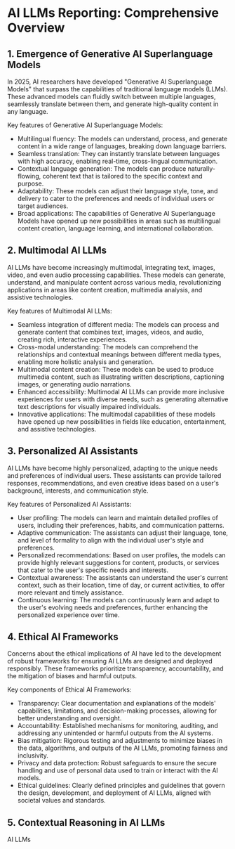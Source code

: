 # AI LLMs Reporting: Comprehensive Overview

## 1. Emergence of Generative AI Superlanguage Models

In 2025, AI researchers have developed "Generative AI Superlanguage Models" that surpass the capabilities of traditional language models (LLMs). These advanced models can fluidly switch between multiple languages, seamlessly translate between them, and generate high-quality content in any language. 

Key features of Generative AI Superlanguage Models:
- Multilingual fluency: The models can understand, process, and generate content in a wide range of languages, breaking down language barriers.
- Seamless translation: They can instantly translate between languages with high accuracy, enabling real-time, cross-lingual communication.
- Contextual language generation: The models can produce naturally-flowing, coherent text that is tailored to the specific context and purpose.
- Adaptability: These models can adjust their language style, tone, and delivery to cater to the preferences and needs of individual users or target audiences.
- Broad applications: The capabilities of Generative AI Superlanguage Models have opened up new possibilities in areas such as multilingual content creation, language learning, and international collaboration.

## 2. Multimodal AI LLMs

AI LLMs have become increasingly multimodal, integrating text, images, video, and even audio processing capabilities. These models can generate, understand, and manipulate content across various media, revolutionizing applications in areas like content creation, multimedia analysis, and assistive technologies.

Key features of Multimodal AI LLMs:
- Seamless integration of different media: The models can process and generate content that combines text, images, videos, and audio, creating rich, interactive experiences.
- Cross-modal understanding: The models can comprehend the relationships and contextual meanings between different media types, enabling more holistic analysis and generation.
- Multimodal content creation: These models can be used to produce multimedia content, such as illustrating written descriptions, captioning images, or generating audio narrations.
- Enhanced accessibility: Multimodal AI LLMs can provide more inclusive experiences for users with diverse needs, such as generating alternative text descriptions for visually impaired individuals.
- Innovative applications: The multimodal capabilities of these models have opened up new possibilities in fields like education, entertainment, and assistive technologies.

## 3. Personalized AI Assistants

AI LLMs have become highly personalized, adapting to the unique needs and preferences of individual users. These assistants can provide tailored responses, recommendations, and even creative ideas based on a user's background, interests, and communication style.

Key features of Personalized AI Assistants:
- User profiling: The models can learn and maintain detailed profiles of users, including their preferences, habits, and communication patterns.
- Adaptive communication: The assistants can adjust their language, tone, and level of formality to align with the individual user's style and preferences.
- Personalized recommendations: Based on user profiles, the models can provide highly relevant suggestions for content, products, or services that cater to the user's specific needs and interests.
- Contextual awareness: The assistants can understand the user's current context, such as their location, time of day, or current activities, to offer more relevant and timely assistance.
- Continuous learning: The models can continuously learn and adapt to the user's evolving needs and preferences, further enhancing the personalized experience over time.

## 4. Ethical AI Frameworks

Concerns about the ethical implications of AI have led to the development of robust frameworks for ensuring AI LLMs are designed and deployed responsibly. These frameworks prioritize transparency, accountability, and the mitigation of biases and harmful outputs.

Key components of Ethical AI Frameworks:
- Transparency: Clear documentation and explanations of the models' capabilities, limitations, and decision-making processes, allowing for better understanding and oversight.
- Accountability: Established mechanisms for monitoring, auditing, and addressing any unintended or harmful outputs from the AI systems.
- Bias mitigation: Rigorous testing and adjustments to minimize biases in the data, algorithms, and outputs of the AI LLMs, promoting fairness and inclusivity.
- Privacy and data protection: Robust safeguards to ensure the secure handling and use of personal data used to train or interact with the AI models.
- Ethical guidelines: Clearly defined principles and guidelines that govern the design, development, and deployment of AI LLMs, aligned with societal values and standards.

## 5. Contextual Reasoning in AI LLMs

AI LLMs